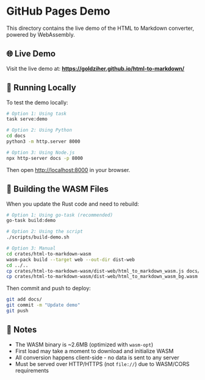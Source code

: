 # GitHub Pages Demo

This directory contains the live demo of the HTML to Markdown converter, powered by WebAssembly.

## 🌐 Live Demo

Visit the live demo at: **<https://goldziher.github.io/html-to-markdown/>**

## 🚀 Running Locally

To test the demo locally:

```bash
# Option 1: Using task
task serve:demo

# Option 2: Using Python
cd docs
python3 -m http.server 8000

# Option 3: Using Node.js
npx http-server docs -p 8000
```

Then open <http://localhost:8000> in your browser.

## 🔧 Building the WASM Files

When you update the Rust code and need to rebuild:

```bash
# Option 1: Using go-task (recommended)
go-task build:demo

# Option 2: Using the script
./scripts/build-demo.sh

# Option 3: Manual
cd crates/html-to-markdown-wasm
wasm-pack build --target web --out-dir dist-web
cd ../..
cp crates/html-to-markdown-wasm/dist-web/html_to_markdown_wasm.js docs/
cp crates/html-to-markdown-wasm/dist-web/html_to_markdown_wasm_bg.wasm docs/
```

Then commit and push to deploy:

```bash
git add docs/
git commit -m "Update demo"
git push
```

## 📝 Notes

- The WASM binary is ~2.6MB (optimized with `wasm-opt`)
- First load may take a moment to download and initialize WASM
- All conversion happens client-side - no data is sent to any server
- Must be served over HTTP/HTTPS (not `file://`) due to WASM/CORS requirements
